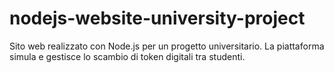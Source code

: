 # nodejs-website-university-project
Sito web realizzato con Node.js per un progetto universitario. La piattaforma simula e gestisce lo scambio di token digitali tra studenti.
